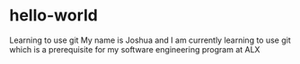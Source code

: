 # hello-world
Learning to use git
My name is Joshua and I am currently learning to use git which is a prerequisite for my software engineering program at ALX
